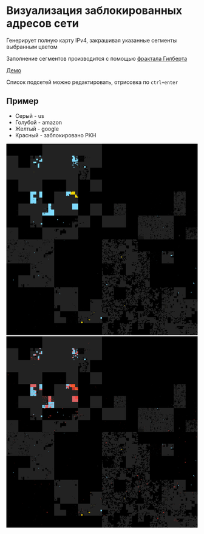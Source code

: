 # Визуализация заблокированных адресов сети

Генерирует полную карту IPv4, закрашивая указанные сегменты выбранным цветом

Заполнение сегментов производится с помощью [фрактала Гилберта](https://github.com/ailove-lab/Ailove-Hilbert)

[Демо](https://ailove-lab.github.io/cidr/)

Список подсетей можно редактировать, отрисовка по `ctrl+enter`


## Пример

 - Серый - us
 - Голубой - amazon
 - Желтый - google
 - Красный - заблокировано РКН

![](without_blocks.png)
![](blocked.png)
